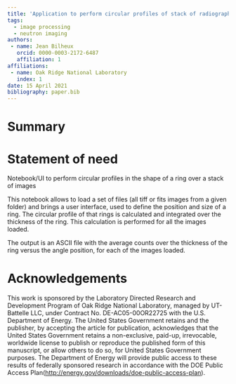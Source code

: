 ```yaml
---
title: 'Application to perform circular profiles of stack of radiographs'
tags:
  - image processing
  - neutron imaging
authors:
 - name: Jean Bilheux
   orcid: 0000-0003-2172-6487
   affiliation: 1
affiliations:
 - name: Oak Ridge National Laboratory
   index: 1
date: 15 April 2021
bibliography: paper.bib
---
```


# Summary


# Statement of need

Notebook/UI to perform circular profiles in the shape of a ring over a stack of images

This notebook allows to load a set of files (all tiff or fits images from a given folder) and brings a user interface, used to define 
the position and size of a ring. The circular profile of that rings is calculated and integrated over the thickness of the ring. This
calculation is performed for all the images loaded.

The output is an ASCII file with the average counts over the thickness of the ring versus the
angle position, for each of the images loaded.

# Acknowledgements
This work is sponsored by the Laboratory Directed Research and
Development Program of Oak Ridge National Laboratory, managed by
UT-Battelle LLC, under Contract No. DE-AC05-00OR22725 with the U.S. 
Department of Energy. The United States Government retains and the 
publisher, by accepting the article for publication, acknowledges 
that the United States Government retains a non-exclusive, paid-up, 
irrevocable, worldwide license to publish or reproduce the published 
form of this manuscript, or allow others to do so, for United States 
Government purposes. The Department of Energy will provide public 
access to these results of federally sponsored research in accordance 
with the DOE Public Access Plan(http://energy.gov/downloads/doe-public-access-plan).
